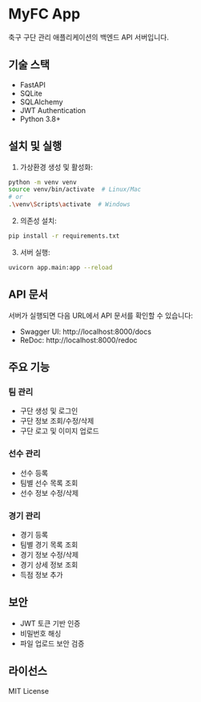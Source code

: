 # MyFC App

축구 구단 관리 애플리케이션의 백엔드 API 서버입니다.

## 기술 스택

- FastAPI
- SQLite
- SQLAlchemy
- JWT Authentication
- Python 3.8+

## 설치 및 실행

1. 가상환경 생성 및 활성화:
```bash
python -m venv venv
source venv/bin/activate  # Linux/Mac
# or
.\venv\Scripts\activate  # Windows
```

2. 의존성 설치:
```bash
pip install -r requirements.txt
```

3. 서버 실행:
```bash
uvicorn app.main:app --reload
```

## API 문서

서버가 실행되면 다음 URL에서 API 문서를 확인할 수 있습니다:
- Swagger UI: http://localhost:8000/docs
- ReDoc: http://localhost:8000/redoc

## 주요 기능

### 팀 관리
- 구단 생성 및 로그인
- 구단 정보 조회/수정/삭제
- 구단 로고 및 이미지 업로드

### 선수 관리
- 선수 등록
- 팀별 선수 목록 조회
- 선수 정보 수정/삭제

### 경기 관리
- 경기 등록
- 팀별 경기 목록 조회
- 경기 정보 수정/삭제
- 경기 상세 정보 조회
- 득점 정보 추가

## 보안

- JWT 토큰 기반 인증
- 비밀번호 해싱
- 파일 업로드 보안 검증

## 라이선스

MIT License
